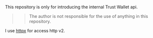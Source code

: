 This repository is only for introducing the internal Trust Wallet api. 
>> The author is not responsible for the use of anything in this repository.

I use [httpx](https://www.python-httpx.org) for access http v2.